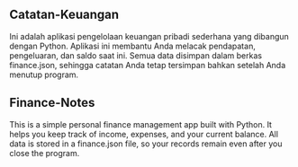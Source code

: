 ## Catatan-Keuangan
Ini adalah aplikasi pengelolaan keuangan pribadi sederhana yang dibangun dengan Python. Aplikasi ini membantu Anda melacak pendapatan, pengeluaran, dan saldo saat ini.
Semua data disimpan dalam berkas finance.json, sehingga catatan Anda tetap tersimpan bahkan setelah Anda menutup program.

##

## Finance-Notes
This is a simple personal finance management app built with Python. It helps you keep track of income, expenses, and your current balance. 
All data is stored in a finance.json file, so your records remain even after you close the program.
